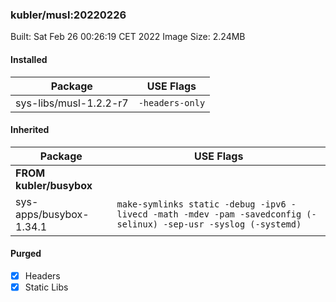 ### kubler/musl:20220226

Built: Sat Feb 26 00:26:19 CET 2022
Image Size: 2.24MB

#### Installed
Package | USE Flags
--------|----------
sys-libs/musl-1.2.2-r7 | `-headers-only`
#### Inherited
Package | USE Flags
--------|----------
**FROM kubler/busybox** |
sys-apps/busybox-1.34.1 | `make-symlinks static -debug -ipv6 -livecd -math -mdev -pam -savedconfig (-selinux) -sep-usr -syslog (-systemd)`

#### Purged
- [x] Headers
- [x] Static Libs
